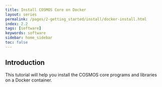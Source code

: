 ```yaml
---
title: Install COSMOS Core on Docker
layout: series
permalink: /pages/2-getting_started/install/docker-install.html
index: 2.2
tags: [software]
keywords: software
sidebar: home_sidebar
toc: false
---
```



## Introduction

This tutorial will help you install the COSMOS core programs and libraries on a Docker container. 
